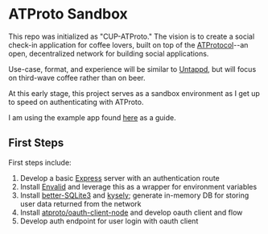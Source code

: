 # ATProto Sandbox

This repo was initialized as "CUP-ATProto." The vision is to create a social check-in application for coffee lovers, built on top of the [ATProtocol](https://atproto.com/)--an open, decentralized network for building social applications. 

Use-case, format, and experience will be similar to  [Untappd](https://untappd.com/), but will focus on third-wave coffee rather than on beer.

At this early stage, this project serves as a sandbox environment as I get up to speed on authenticating with ATProto.

I am using the example app found [here](https://atproto.com/guides/applications) as a guide.

## First Steps
First steps include:
  1. Develop a basic [Express](https://expressjs.com/) server with an authentication route
  2. Install [Envalid](https://www.npmjs.com/package/envalid) and leverage this as a wrapper for environment variables
  3. Install [better-SQLite3](https://www.npmjs.com/package/better-sqlite3) and [kysely](https://www.npmjs.com/package/kysely); generate in-memory DB for storing user data returned from the network
  4. Install [atproto/oauth-client-node](https://www.npmjs.com/package/@atproto/oauth-client-node) and develop oauth client and flow
  5. Develop auth endpoint for user login with oauth client

